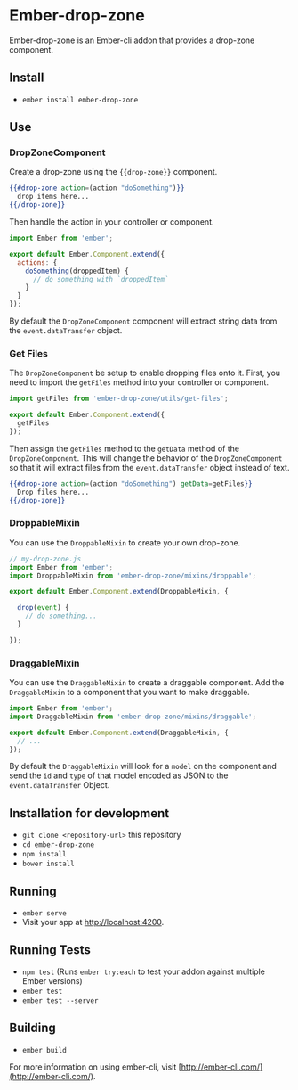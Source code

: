 # Ember-drop-zone

Ember-drop-zone is an Ember-cli addon that provides a drop-zone component.

## Install

* `ember install ember-drop-zone`

## Use

### DropZoneComponent

Create a drop-zone using the `{{drop-zone}}` component.

```hbs
{{#drop-zone action=(action "doSomething")}}
  drop items here...
{{/drop-zone}}
```

Then handle the action in your controller or component.

```js
import Ember from 'ember';

export default Ember.Component.extend({
  actions: {
    doSomething(droppedItem) {
      // do something with `droppedItem`
    }
  }
});
```

By default the `DropZoneComponent` component will extract string data from the `event.dataTransfer` object.

### Get Files

The `DropZoneComponent` be setup to enable dropping files onto it.  First, you need to import the `getFiles` method into your controller or component.

```js
import getFiles from 'ember-drop-zone/utils/get-files';

export default Ember.Component.extend({
  getFiles
});
```

Then assign the `getFiles` method to the `getData` method of the `DropZoneComponent`.   This will change the behavior of the `DropZoneComponent` so that it will extract files from the `event.dataTransfer` object instead of text.

```hbs
{{#drop-zone action=(action "doSomething") getData=getFiles}}
  Drop files here...
{{/drop-zone}}
```

### DroppableMixin

You can use the `DroppableMixin` to create your own drop-zone.

```js
// my-drop-zone.js
import Ember from 'ember';
import DroppableMixin from 'ember-drop-zone/mixins/droppable';

export default Ember.Component.extend(DroppableMixin, {

  drop(event) {
    // do something...
  }

});
```

### DraggableMixin

You can use the `DraggableMixin` to create a draggable component.  Add the `DraggableMixin`
to a component that you want to make draggable.

```js
import Ember from 'ember';
import DraggableMixin from 'ember-drop-zone/mixins/draggable';

export default Ember.Component.extend(DraggableMixin, {
  // ...
});
```

By default the `DraggableMixin` will look for a `model` on the component and send
the `id` and `type` of that model encoded as JSON to the `event.dataTransfer` Object.

## Installation for development

* `git clone <repository-url>` this repository
* `cd ember-drop-zone`
* `npm install`
* `bower install`

## Running

* `ember serve`
* Visit your app at [http://localhost:4200](http://localhost:4200).

## Running Tests

* `npm test` (Runs `ember try:each` to test your addon against multiple Ember versions)
* `ember test`
* `ember test --server`

## Building

* `ember build`

For more information on using ember-cli, visit [http://ember-cli.com/](http://ember-cli.com/).
